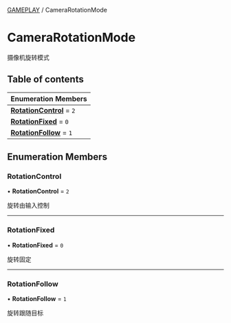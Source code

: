[GAMEPLAY](../groups/Core.GAMEPLAY.md) / CameraRotationMode

# CameraRotationMode <Badge type="tip" text="Enumeration" /> <Score text="CameraRotationMode" />

摄像机旋转模式

## Table of contents

| Enumeration Members |
| :-----|
| **[RotationControl](mw.CameraRotationMode.md#rotationcontrol)** = ``2`` <br> |
| **[RotationFixed](mw.CameraRotationMode.md#rotationfixed)** = ``0`` <br> |
| **[RotationFollow](mw.CameraRotationMode.md#rotationfollow)** = ``1`` <br> |

## Enumeration Members

### RotationControl <Score text="RotationControl" /> 

• **RotationControl** = ``2``

旋转由输入控制

___

### RotationFixed <Score text="RotationFixed" /> 

• **RotationFixed** = ``0``

旋转固定

___

### RotationFollow <Score text="RotationFollow" /> 

• **RotationFollow** = ``1``

旋转跟随目标
